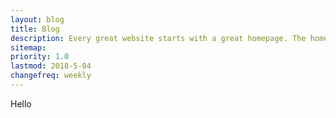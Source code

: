 ```yaml
---
layout: blog
title: Blog
description: Every great website starts with a great homepage. The homepage tells your viewers what your site is all about and gives your viewers a place to come back to.
sitemap:
priority: 1.0
lastmod: 2018-5-04
changefreq: weekly
---
```


Hello